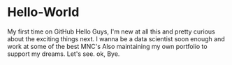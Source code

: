 # Hello-World
My first time on GitHub
Hello Guys, I'm new at all this and pretty curious about the exciting things next.
I wanna be a data scientist soon enough and work at some of the best MNC's
Also maintaining my own portfolio to support my dreams.
Let's see.
ok, Bye.
